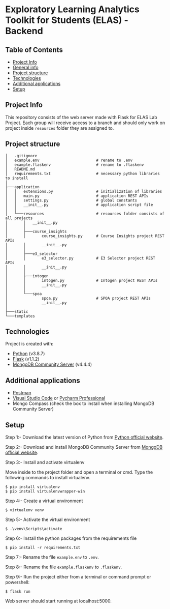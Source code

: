 # Exploratory Learning Analytics Toolkit for Students (ELAS) - Backend

## Table of Contents

* [Project Info](#project-info)
* [General info](#general-info)
* [Project structure](#project-structure)
* [Technologies](#technologies)
* [Additional applications](#Additional-applications)
* [Setup](#setup)

## Project Info

This repository consists of the web server made with Flask for ELAS Lab Project. Each group will receive access to a
branch and should only work on project inside ```resources``` folder they are assigned to.

## Project structure

```
│   .gitignore
│   example.env                         # rename to .env
│   example.flaskenv                    # rename to .flaskenv
│   README.md
│   requirements.txt                    # necessary python libraries to install
│
├───application
│   │   extensions.py                   # initialization of libraries
│   │   main.py                         # application REST APIs
│   │   settings.py                     # global constants
│   │   __init__.py                     # application script file
│   │
│   └───resources                       # resources folder consists of all projects
│       │   __init__.py
│       │
│       ├───course_insights
│       │       course_insights.py      # Course Insights project REST APIs
│       │       __init__.py
│       │
│       ├───e3_selector
│       │       e3_selector.py          # E3 Selector project REST APIs
│       │       __init__.py
│       │
│       ├───intogen
│       │       intogen.py              # Intogen project REST APIs
│       │       __init__.py
│       │
│       └───spoa
│               spoa.py                 # SPOA project REST APIs
│               __init__.py
│
├───static
└───templates
```

## Technologies

Project is created with:

* [Python](https://www.python.org/downloads/release/python-387/) (v3.8.7)
* [Flask](https://flask.palletsprojects.com/en/1.1.x/) (v1.1.2)
* [MongoDB Community Server](https://www.mongodb.com/try/download/community) (v4.4.4)

## Additional applications

* [Postman](https://www.postman.com/downloads/)
* [Visual Studio Code](https://code.visualstudio.com/download)
  or [Pycharm Professional](https://www.jetbrains.com/de-de/pycharm/download/#section=windows)
* Mongo Compass (check the box to install when installing MongoDB Community Server)

## Setup

Step 1:- Download the latest version of Python from [Python official website](https://www.python.org/downloads/).

Step 2:- Download and install MongoDB Community Server
from [MongoDB official website](https://www.mongodb.com/try/download/community).

Step 3:- Install and activate virtualenv

Move inside to the project folder and open a terminal or cmd. Type the following commands to install virtualenv.

```
$ pip install virtualenv
$ pip install virtualenvwrapper-win
```

Step 4:- Create a virtual environment

```
$ virtualenv venv
```

Step 5:- Activate the virtual environment

```
$ .\venv\Scripts\activate
```

Step 6:- Install the python packages from the requirements file

```
$ pip install -r requirements.txt
```

Step 7:- Rename the file ```example.env``` to ```.env```.

Step 8:- Rename the file ```example.flaskenv``` to ```.flaskenv```.

Step 9:- Run the project either from a terminal or command prompt or powershell:

```
$ flask run
```

Web server should start running at localhost:5000.
